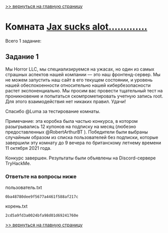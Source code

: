 [>> вернуться на главную страницу](https://github.com/BEPb/tryhackme/blob/master/README.md)

# Комната [Jax sucks alot.............](https://tryhackme.com/r/room/jason) 

Всего 1 заданиe:
## Задание 1
Мы Horror LLC, мы специализируемся на ужасах, но один из самых страшных аспектов нашей компании — это наш фронтенд-сервер. Мы не можем запустить наш сайт в его текущем состоянии, и уровень нашей обеспокоенности относительно нашей кибербезопасности растет экспоненциально. Мы просим вас провести тщательный тест на проникновение и попытаться скомпрометировать учетную запись root. Для этого взаимодействия нет никаких правил. Удачи!

Спасибо @Luma за тестирование комнаты.

Примечание: эта коробка была частью конкурса, в котором разыгрывались 12 купонов на подписку на месяц (любезно предоставленных @RobertArthurBT ). Победители были выбраны случайным образом из списка пользователей без подписки, которые завершили эту комнату до 9 вечера по британскому летнему времени 11 октября 2021 года.

Конкурс завершен. Результаты были объявлены на Discord-сервере TryHackMe.

### Ответьте на вопросы ниже
пользователь.txt
```commandline
0ba48780dee9f5677a4461f588af217c
```
корень.txt
```commandline
2cd5a9fd3a0024bfa98d01d69241760e
```


[>> вернуться на главную страницу](https://github.com/BEPb/tryhackme/blob/master/README.md)
